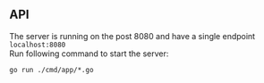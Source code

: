 ## API
The server is running on the post 8080 and have a single endpoint ```localhost:8080``` <br />
Run following command to start the server:
```shell
go run ./cmd/app/*.go
```